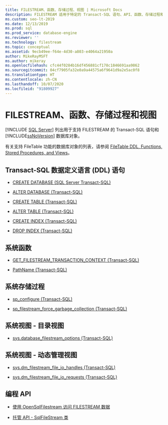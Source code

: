 ```yaml
---
title: FILESTREAM、函数、存储过程、视图 | Microsoft Docs
description: FILESTREAM 适用于特定的 Transact-SQL 语句、API、函数、存储过程和视图。 了解哪些语句和对象支持 FILESTREAM。
ms.custom: seo-lt-2019
ms.date: 12/13/2019
ms.prod: sql
ms.prod_service: database-engine
ms.reviewer: ''
ms.technology: filestream
ms.topic: conceptual
ms.assetid: 9ecb49ee-f64e-4d30-a803-e4064a21950a
author: MikeRayMSFT
ms.author: mikeray
ms.openlocfilehash: cfc44f0284b16df456881cf178c1846691aa9862
ms.sourcegitcommit: 04cf7905fa32e0a9a44575a6f9641d9a2e5ac0f8
ms.translationtype: HT
ms.contentlocale: zh-CN
ms.lasthandoff: 10/07/2020
ms.locfileid: "91809927"
---
```

# <a name="filestream-functions-stored-procedures-and-views"></a>FILESTREAM、函数、存储过程和视图
 [!INCLUDE [SQL Server](../../includes/applies-to-version/sqlserver.md)]
  列出用于支持 FILESTREAM 的 Transact-SQL 语句和 [!INCLUDE[ssNoVersion](../../includes/ssnoversion-md.md)] 数据库对象。  
  
 有关支持 FileTable 功能的数据库对象的列表，请参阅 [FileTable DDL, Functions, Stored Procedures, and Views](../../relational-databases/blob/filetable-ddl-functions-stored-procedures-and-views.md)。  
  
##  <a name="transact-sql-data-definition-language-ddl-statements"></a><a name="ddl"></a> Transact-SQL 数据定义语言 (DDL) 语句  
  
-   [CREATE DATABASE (SQL Server Transact-SQL)](../../t-sql/statements/create-database-transact-sql.md)  
  
-   [ALTER DATABASE (Transact-SQL)](../../t-sql/statements/alter-database-transact-sql.md)  
  
-   [CREATE TABLE (Transact-SQL)](../../t-sql/statements/create-table-transact-sql.md)  
  
-   [ALTER TABLE (Transact-SQL)](../../t-sql/statements/alter-table-transact-sql.md)  
  
-   [CREATE INDEX (Transact-SQL)](../../t-sql/statements/create-index-transact-sql.md)  
  
-   [DROP INDEX (Transact-SQL)](../../t-sql/statements/drop-index-transact-sql.md)
  
##  <a name="system-functions"></a><a name="func"></a> 系统函数  
  
-   [GET_FILESTREAM_TRANSACTION_CONTEXT (Transact-SQL)](../../t-sql/functions/get-filestream-transaction-context-transact-sql.md)  
  
-   [PathName (Transact-SQL)](../../relational-databases/system-functions/pathname-transact-sql.md)  
  
##  <a name="system-stored-procedures"></a><a name="proc"></a> 系统存储过程  
  
-   [sp_configure &#40;Transact-SQL&#41;](../../relational-databases/system-stored-procedures/sp-configure-transact-sql.md)  
  
-   [sp_filestream_force_garbage_collection (Transact-SQL)](../../relational-databases/system-stored-procedures/filestream-and-filetable-sp-filestream-force-garbage-collection.md)  
  
##  <a name="system-views---catalog-views"></a><a name="cat"></a> 系统视图 - 目录视图  
  
-   [sys.database_filestream_options (Transact-SQL)](../../relational-databases/system-catalog-views/sys-database-filestream-options-transact-sql.md)  
  
##  <a name="system-views---dynamic-management-views"></a><a name="dmv"></a> 系统视图 - 动态管理视图  
  
-   [sys.dm_filestream_file_io_handles (Transact-SQL)](../../relational-databases/system-dynamic-management-views/sys-dm-filestream-file-io-handles-transact-sql.md)  
  
-   [sys.dm_filestream_file_io_requests (Transact-SQL)](../../relational-databases/system-dynamic-management-views/sys-dm-filestream-file-io-requests-transact-sql.md)  
  
##  <a name="programming-apis"></a><a name="api"></a> 编程 API  
  
-   [使用 OpenSqlFilestream 访问 FILESTREAM 数据](../../relational-databases/blob/access-filestream-data-with-opensqlfilestream.md)  
  
-   [托管 API - SqlFileStream 类](/dotnet/api/system.data.sqltypes.sqlfilestream)  
  
